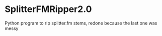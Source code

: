 # SplitterFMRipper2.0
Python program to rip splitter.fm stems, redone because the last one was messy
